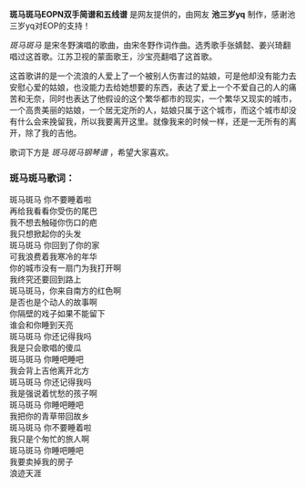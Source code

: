 

**斑马斑马EOPN双手简谱和五线谱** 是网友提供的，由网友 **池三岁yq** 制作，感谢池三岁yq对EOP的支持！

_斑马斑马_ 是宋冬野演唱的歌曲，由宋冬野作词作曲。选秀歌手张婧懿、姜兴琦翻唱过这首歌。江苏卫视的蒙面歌王，沙宝亮翻唱了这首歌。

这首歌讲的是一个流浪的人爱上了一个被别人伤害过的姑娘，可是他却没有能力去安慰心爱的姑娘，也没能力去给她想要的东西，表达了爱上一个不爱自己的人的痛苦和无奈，同时也表达了他假设的这个繁华都市的现实，一个繁华又现实的城市，一个高贵美丽的姑娘，一个居无定所的人，姑娘只属于这个城市，而这个城市却没有什么会来挽留我，所以我要离开这里。就像我来的时候一样，还是一无所有的离开，除了我的吉他。

歌词下方是 _斑马斑马钢琴谱_ ，希望大家喜欢。

### 斑马斑马歌词：

斑马斑马 你不要睡着啦  
再给我看看你受伤的尾巴  
我不想去触碰你伤口的疤  
我只想掀起你的头发  
斑马斑马 你回到了你的家  
可我浪费着我寒冷的年华  
你的城市没有一扇门为我打开啊  
我终究还要回到路上  
斑马斑马，你来自南方的红色啊  
是否也是个动人的故事啊  
你隔壁的戏子如果不能留下  
谁会和你睡到天亮  
斑马斑马 你还记得我吗  
我是只会歌唱的傻瓜  
斑马斑马 你睡吧睡吧  
我会背上吉他离开北方  
斑马斑马 你还记得我吗  
我是强说着忧愁的孩子啊  
斑马斑马 你睡吧睡吧  
我把你的青草带回故乡  
斑马斑马 你不要睡着啦  
我只是个匆忙的旅人啊  
斑马斑马 你睡吧睡吧  
我要卖掉我的房子  
浪迹天涯

